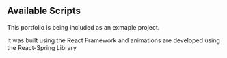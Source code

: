 ## Available Scripts

This portfolio is being included as an exmaple project.

It was built using the React Framework and animations are developed using the React-Spring Library
